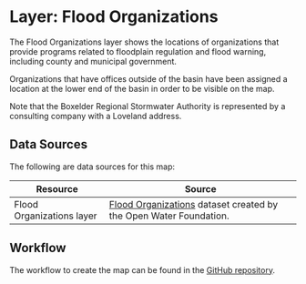 # Layer: Flood Organizations #

The Flood Organizations layer shows the locations of organizations
that provide programs related to floodplain regulation and flood warning,
including county and municipal government.

Organizations that have offices outside of the basin have been assigned a location
at the lower end of the basin in order to be visible on the map.

Note that the Boxelder Regional Stormwater Authority is represented by a consulting company with a Loveland address.

## Data Sources ##

The following are data sources for this map:

| **Resource** | **Source** |
| -- | -- |
| Flood Organizations layer | [Flood Organizations](https://data.openwaterfoundation.org/state/co/owf/flood-orgs/) dataset created by the Open Water Foundation. |

## Workflow ##

The workflow to create the map can be found in the [GitHub repository](https://github.com/OpenWaterFoundation/owf-infomapper-co-saint-vrain/tree/master/workflow/CurrentConditions/Environment-Floods).
